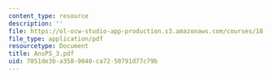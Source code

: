 ```yaml
---
content_type: resource
description: ''
file: https://ol-ocw-studio-app-production.s3.amazonaws.com/courses/18-04-complex-variables-with-applications-fall-1999/7051de3ba3589040ca7250791d77c79b_AnsPS_3.pdf
file_type: application/pdf
resourcetype: Document
title: AnsPS_3.pdf
uid: 7051de3b-a358-9040-ca72-50791d77c79b
---
```

